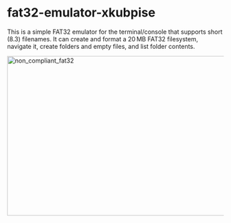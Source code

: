 # fat32-emulator-xkubpise
This is a simple FAT32 emulator for the terminal/console that supports short (8.3) filenames. It can create and format a 20 MB FAT32 filesystem, navigate it, create folders and empty files, and list folder contents.

<img width="730" height="371" alt="non_compliant_fat32" src="https://github.com/user-attachments/assets/0840c0a8-7f24-4761-83a8-8434943743a4" />
